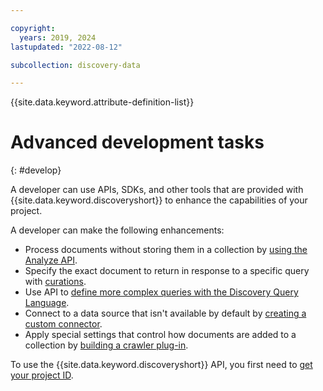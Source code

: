 ```yaml
---

copyright:
  years: 2019, 2024
lastupdated: "2022-08-12"

subcollection: discovery-data

---
```


{{site.data.keyword.attribute-definition-list}}

# Advanced development tasks
{: #develop}

A developer can use APIs, SDKs, and other tools that are provided with {{site.data.keyword.discoveryshort}} to enhance the capabilities of your project.

A developer can make the following enhancements:

- Process documents without storing them in a collection by [using the Analyze API](/docs/discovery-data?topic=discovery-data-analyzeapi).
- Specify the exact document to return in response to a specific query with [curations](/docs/discovery-data?topic=discovery-data-curations).
- Use API to [define more complex queries with the Discovery Query Language](/docs/discovery-data?topic=discovery-data-query-dql-overview).
- Connect to a data source that isn't available by default by [creating a custom connector](/docs/discovery-data?topic=discovery-data-build-connector).
- Apply special settings that control how documents are added to a collection by [building a crawler plug-in](/docs/discovery-data?topic=discovery-data-crawler-plugin-build).

To use the {{site.data.keyword.discoveryshort}} API, you first need to [get your project ID](/docs/discovery-data?topic=discovery-data-api-use).
